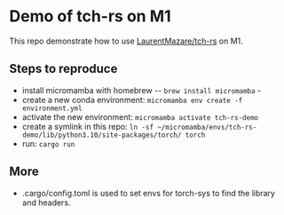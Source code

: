 # Demo of tch-rs on M1

This repo demonstrate how to use [LaurentMazare/tch-rs](https://github.com/LaurentMazare/tch-rs) on M1.

## Steps to reproduce

- install micromamba with homebrew -- `brew install micromamba` - 
- create a new conda environment: `micromamba env create -f environment.yml`
- activate the new environment: `micromamba activate tch-rs-demo`
- create a symlink in this repo: `ln -sf ~/micromamba/envs/tch-rs-demo/lib/python3.10/site-packages/torch/ torch`
- run: `cargo run`

## More

- .cargo/config.toml is used to set envs for torch-sys to find the library and headers.

